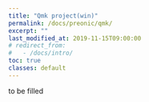 ```yaml
---
title: "Qmk project(win)"
permalink: /docs/preonic/qmk/
excerpt: ""
last_modified_at: 2019-11-15T09:00:00
# redirect_from:
#   - /docs/intro/
toc: true
classes: default
---
```


to be filled